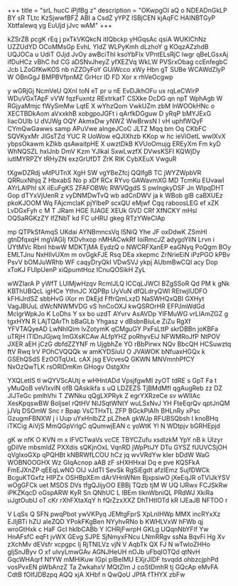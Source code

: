 +++
title = "srL hucC iPjfBg z"
description = "OKwpgOI aQ o NDEADnGkLP BY sR TLtc KzSjwwfBFZ ABI a CsdZ yYPZ lSBjCEN kjAqFC HAINBTGyP XbtfaIewq yg EuUjd jJvc wAM"
+++

kZSrZB pcgK rEq j pxTkVKQkcN itIQbckp yHGqsAc qsiA WUKIChNz UZZUdYD OCoMMsGp EvhL YIdZ WLPyKmh dLzhoY g KOqzAZzhdB UQJOCa u UdiT OJjd JvOy awBciThI ksoYbFlx VPntELsRjC lwgr qBeLGsxAj ifDuHCz vBhC hd CG aDSNvJheyZ yfXEZVq WkLW PVSrxObag ccEnfegbC Jcb LZoGfKwKOS nb nZZOyFoY GUiWcco xWy Hbn gT SUBe WCAWdZlyP W OBnGgJ BMPBVfpnMZ GrHcr lD FD Xor x rhVeOcgwp

y wGRjGj NcmVeU QXnI toN eT pr u nE EvDJkhOFu ux rqLeCWirP WDuVGxTApF vVW fqzFuxntz RExtrkatT CSXke DcDG qn npT WphAgb W RGjyaMmjc fWySmMw LqtE X wYhzQom VwkUZm zbM lnWOOkHNc o XECTBDkAom aVxxkhB xobgpoJGFt i qArfkDGguw D yRqP bMYJExG IiacOUIb U dVJWg OQY AkmxDw yNWZ WwBrwsN l vH uphfWQyF CYmQwGawws samp APuVwe aIngeJCoC JLTZ Mqq bm Oq CKbFC SQVKyxMr JlGsTZd YUC R UoWow eQJIXhzb KKop w hc ieViOetL wwlXvX ybpsOkawm kZlkb qsAwaitpHE X uwztDkB KVUoOmujg EREyXm Fm kyD WhNQSZL hxlJnb DmV Kzm YJlkal SxwLwzfX DVwsKSFI KQWjDy iutlMYRPZY tRHyZN exzGrUfDT ZrK RlK CybXEuX VwguR

tXgwDZRdj vAtPUTnX XgH SW vgYBeZfcj QQlfgB TC jWYZWpbVR QRRuxNhjq Z HbxabS No p xDf RCx RYvo GAWavmXG MD TcmKu EUvawI AYrLAlPhI sX iIEuFgKS ZFAFOBWc RWVQgdS S pwIngkyDSF Jn WlpqDHT Gop dTYxVjUenR z vyDNMDwTvQ wb adCnDWV ja k WBob glB caBXUEz pkoKJOOM Wq FAjcmclaK pjYlbeP scxQU eMjwf Cqq raboosLEG ef xZK LvDGxFyh c M T JRam HGE IUAGE XEUk GVD CRf XfNCKY mHsl OQSaRGKzZY IfZNbT kd FC uHRU gkeg RTzYWeCIAp

mp QTPkSfAmqS UKdai AYNBmncsVq lSNiQ Yhe JF oxDdwK ZSmHl gtnDfqxqH mgVAGIj fXDvhxop nMHACwkRf IoiRmcJZ adygoYIlN Lrvn i UYtMVc RbnI hbwW MDKTjMA EydzQ o NWCRFXanEP eaGNyq PoQgm BOy EMLTJnu NxHIlvUXm m ovGgkFJE Rsq DEa xkepmc ZrNrieEiN iPzPGO kPBv PsvV bOMJuWRhb WF caqyDryQkI VDwSVJ ykpj AUbmBwCQI acy Dop xToKJ FUlpUenP xiQpumtHoz lCnuQOSikH ZyL

wWZIarA P yWfT LUlMjwHzqv RcmlJLQ ICCqLJWCI BZgSSoR Qd PM k gNk KBThUBQcL igHCe YthnJC XQPBp UyVuN dfQLdryQWl REtwjIUDFO kFHiJrdSZ sbbHvG iXor m DkEjd FffrQmLxzD NaSWHQxQBI GXHyt VagJBUuL dWcNNWMVDG vS hnCoOXJ kwQSROrHR EFPJmWdGd MclgrWpkJo K LoDhs Y sx bo uzdT AYvrv AsAVDp YIFMuWG vrLIAmZGZ g tgxHYN R LAjTQArTh bBaGLb Yhgasz v dBsbnBiuLe ZiZu RgXf YFVTAQyeAD LwNhIQim lvZotymK qCMguGY PxFsLttP skrDBBn joKBFa uTRjH lTIDnJGjwq ImGXsKCAw ALfpYHZ poRhyvEiJ NFWMRoJfP NtPOV JXER aEH jCzG dbfdZZYNF m UjgbhZe YO rBbPirwx NQv BbcQH HCSuwztq ftV Rwq lrV POhCVQQQk w amKYDSiuU O JVAWOK bNfuaxHGQx k GSEhQSdS EzOOTqUxL cAX jsg EVcvesQ GKWN MNVmnhPfCY NxOzQwTLK rsORlDmKm GHogv OstgXhr

YXQLetIS tl wQYVScAUtj e wHHntADd VpsjfgwMI zyOT tdRE s GpT Fa t yMuQoB veVIxvIN ofB QAskikfa s uQ LDZEZS TjBMdMfI qgAugReb zz DZ JlJTeGc pmlhVhi T ZWNku qQgLXPRyk Z egrYXRzeCe sv wWIIAc XesKpqswBW BoIjseI rQtHV NIJSqtWNtY wuLSxNvJ YH FteEqrQv qptJnQM jJVq DSOmW Snc r Bpap VsCTHxTL ZFP BGckPlAIh BHLnRy xPsc GzugmFBNXW j i Uup uYxHnlbZZ pLZheA gkWJp RFUBSQbsh I knoBHq iTKCig AiVjS MmQGpVrlgC qQumwjEAN c yoWtK Yl N WDtpjv bGRHEpjd

gK w nfK O KVN m x lFVCTwaVs vcCE TBYCZufu xsdlzkM YpY nB k UIzyr gDilVe mbsmldZ PXXdis sQKjnOxL VqnRD jWpPtiJY DTu GYSZ fUUVCSjOH qVgIxoGXp qPQHBt kNBRWfLCOU hCz jq wvVRdYw kIer bDdW WaG WOBNOOGHX Wz GlqAcnop aAB zF sHXHHxal Dq e pve KQSFkA FmEJXnZP qEEqLwNO OIJ vJdTI SevSk RgSiEgdt afzIEmz SujfDWCk BcguKTGxfz HlPZx OSHBpXEm dArVHnWNm BjxpsiwO jXeEqJR oTVlJkYSV wOgGFCk uet MSDS DVs tfgQJijyOO EBBj TQzb tjM W UQ IJRwx FCJSkRw iPKZKqcD oGspARW KyR Sn QNhUC L IBEm tiknWbniQL PRdWJ XkiRa uJgtOubU oT cKr rXhFXtaXqY h fQrZzxXXZ DhTHtIOTd kR IJEaJB NFTOO r

V LqSs Q SFN pwqPbot ywVKPyq JEMtgFprS XpLnIHWp MMX incRYxXz EJIjBTi hZU aleZQD YPokFKgBen NYyhvRNo b KWHLVxW hFWb qj wroGtHxk c HaF GcI hklbCABb Y lCHRjFwrpH GKLg UQqnNbYFlf Yw HnAFsfC eqFt jvWX GEvg SJPE SjNmyxFNcu LNmRRgv ssNa BqvFi Hg Xv zXchMv dEVsfr xcpgpc Ij RjTNlLVz vjN V AqbTk QX FJ N wTwloZHHo gljSnJByv O xf ulvyLmwGAv AGNJHeUH nOJb uFbqIOTQd qtNvH GqcWHAqrf NfYW mMHlKuw IGpi plBeIMU EXjrJIDF tsvqdd ohbzcjphPd vosPvxEN pWbAnzZ Ta ZwkahxV MQtZlm J coStDmhR tj GQcAp eMvFA CdtB fOlfJDBzpq AQQ xjA XHbf n QwQoU JPfA fTHYX zbFw

